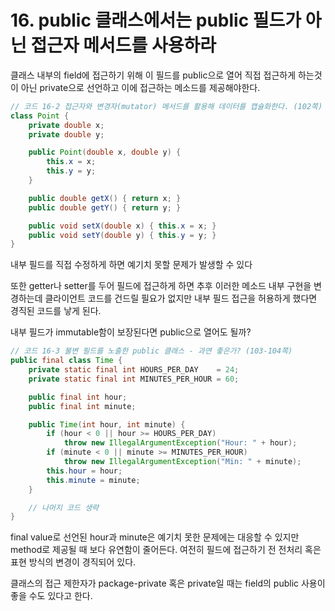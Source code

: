 # 16. public 클래스에서는 public 필드가 아닌 접근자 메서드를 사용하라

클래스 내부의 field에 접근하기 위해 이 필드를 public으로 열어 직접 접근하게 하는것이 아닌 private으로 선언하고 이에 접근하는 메소드를 제공해야한다.

```java
// 코드 16-2 접근자와 변경자(mutator) 메서드를 활용해 데이터를 캡슐화한다. (102쪽)
class Point {
    private double x;
    private double y;

    public Point(double x, double y) {
        this.x = x;
        this.y = y;
    }

    public double getX() { return x; }
    public double getY() { return y; }

    public void setX(double x) { this.x = x; }
    public void setY(double y) { this.y = y; }
}
```

내부 필드를 직접 수정하게 하면 예기치 못할 문제가 발생할 수 있다

또한 getter나 setter를 두어 필드에 접근하게 하면 추후 이러한 메소드 내부 구현을 변경하는데 클라이언트 코드를 건드릴 필요가 없지만 내부 필드 접근을 허용하게 했다면 경직된 코드를 낳게 된다.

내부 필드가 immutable함이 보장된다면 public으로 열어도 될까?

```java
// 코드 16-3 불변 필드를 노출한 public 클래스 - 과연 좋은가? (103-104쪽)
public final class Time {
    private static final int HOURS_PER_DAY    = 24;
    private static final int MINUTES_PER_HOUR = 60;

    public final int hour;
    public final int minute;

    public Time(int hour, int minute) {
        if (hour < 0 || hour >= HOURS_PER_DAY)
            throw new IllegalArgumentException("Hour: " + hour);
        if (minute < 0 || minute >= MINUTES_PER_HOUR)
            throw new IllegalArgumentException("Min: " + minute);
        this.hour = hour;
        this.minute = minute;
    }

    // 나머지 코드 생략
}
```

final value로 선언된 hour과 minute은 예기치 못한 문제에는 대응할 수 있지만
method로 제공될 때 보다 유연함이 줄어든다. 여전히 필드에 접근하기 전 전처리 혹은 표현 방식의 변경이 경직되어 있다.

클래스의 접근 제한자가 package-private 혹은 private일 때는 field의 public 사용이 좋을 수도 있다고 한다.
